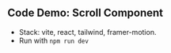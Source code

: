 ## Code Demo: Scroll Component

-   Stack: vite, react, tailwind, framer-motion.
-   Run with `npm run dev`
